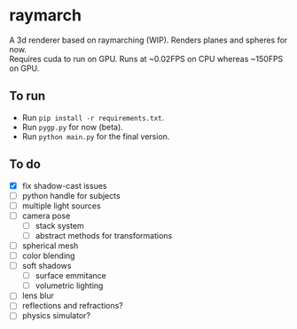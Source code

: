 # raymarch
A 3d renderer based on raymarching (WIP).
Renders planes and spheres for now.<br>
Requires cuda to run on GPU. Runs at ~0.02FPS on CPU whereas ~150FPS on GPU.

## To run
- Run `pip install -r requirements.txt`.
- Run `pygp.py` for now (beta).
- Run `python main.py` for the final version.

## To do
- [x] fix shadow-cast issues
- [ ] python handle for subjects
- [ ] multiple light sources
- [ ] camera pose
  - [ ] stack system
  - [ ] abstract methods for transformations
- [ ] spherical mesh
- [ ] color blending
- [ ] soft shadows
  - [ ] surface emmitance
  - [ ] volumetric lighting
- [ ] lens blur
- [ ] reflections and refractions?
- [ ] physics simulator?

